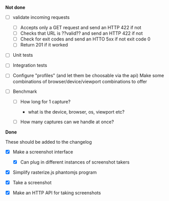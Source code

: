 **Not done**

- [ ] validate incoming requests
    - [ ] Accepts only a GET request and send an HTTP 422 if not
    - [ ] Checks that URL is ??valid?? and send an HTTP 422 if not
    - [ ] Check for exit codes and send an HTTO 5xx if not exit code 0
    - [ ] Return 201 if it worked

- [ ] Unit tests
- [ ] Integration tests

- [ ] Configure "profiles" (and let them be choosable via the api)
    Make some combinations of browser/device/viewport combinations to offer

- [ ] Benchmark
    - [ ] How long for 1 capture?
        - what is the device, browser, os, viewport etc?
    - [ ] How many captures can we handle at once?



**Done**

These should be added to the changelog
- [x] Make a screenshot interface
    - [x] Can plug in different instances of screenshot takers
- [x] Simplify rasterize.js phantomjs program
- [x] Take a screenshot
- [x] Make an HTTP API for taking screenshots

